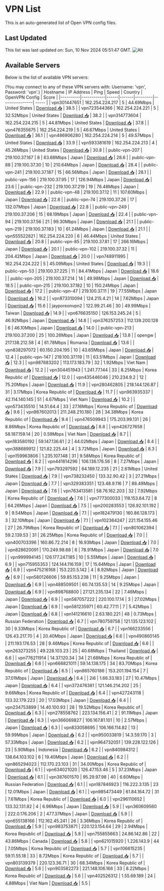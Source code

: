 # VPN List

This is an auto-generated list of Open VPN config files.

## Last Updated

This list was last updated on: Sun, 10 Nov 2024 05:51:47 GMT.
![Alt](https://repobeats.axiom.co/api/embed/186b98318ef1479477931607c1ad7d823f12451f.svg "Repobeats analytics image")

## Available Servers

Below is the list of available VPN servers:

(You may connect to any of these VPN servers with: Username: 'vpn', Password: 'vpn'.)
| Hostname | IP Address | Ping | Speed | Country | OpenVPN Config | Score |
|----------|------------|------|-------|---------|----------------| ----- |
| vpn301447651 | 162.254.224.217 | 5 | 44.69Mbps | United States | [Download 📥](./configs/server_0_US.ovpn) | 38.5 |
| vpn723544366 | 162.254.224.221 | 5 | 32.52Mbps | United States | [Download 📥](./configs/server_1_US.ovpn) | 38.2 |
| vpn314773604 | 162.254.224.215 | 5 | 44.81Mbps | United States | [Download 📥](./configs/server_2_US.ovpn) | 37.8 |
| vpn476355675 | 162.254.224.219 | 5 | 46.67Mbps | United States | [Download 📥](./configs/server_3_US.ovpn) | 36.1 |
| vpn486906280 | 162.254.224.214 | 5 | 49.57Mbps | United States | [Download 📥](./configs/server_4_US.ovpn) | 33.9 |
| vpn593381619 | 162.254.224.213 | 4 | 45.26Mbps | United States | [Download 📥](./configs/server_5_US.ovpn) | 30.8 |
| public-vpn-207 | 219.100.37.167 | 8 | 63.68Mbps | Japan | [Download 📥](./configs/server_6_JP.ovpn) | 28.6 |
| public-vpn-88 | 219.100.37.30 | 10 | 210.64Mbps | Japan | [Download 📥](./configs/server_7_JP.ovpn) | 28.4 |
| public-vpn-241 | 219.100.37.187 | 15 | 66.56Mbps | Japan | [Download 📥](./configs/server_8_JP.ovpn) | 28.1 |
| public-vpn-156 | 219.100.37.95 | 17 | 126.94Mbps | Japan | [Download 📥](./configs/server_9_JP.ovpn) | 23.6 |
| public-vpn-232 | 219.100.37.219 | 19 | 76.48Mbps | Japan | [Download 📥](./configs/server_10_JP.ovpn) | 22.9 |
| public-vpn-48 | 219.100.37.12 | 11 | 107.60Mbps | Japan | [Download 📥](./configs/server_11_JP.ovpn) | 22.8 |
| public-vpn-74 | 219.100.37.26 | 17 | 132.07Mbps | Japan | [Download 📥](./configs/server_12_JP.ovpn) | 22.8 |
| public-vpn-249 | 219.100.37.206 | 15 | 68.19Mbps | Japan | [Download 📥](./configs/server_13_JP.ovpn) | 22.4 |
| public-vpn-94 | 219.100.37.56 | 21 | 99.30Mbps | Japan | [Download 📥](./configs/server_14_JP.ovpn) | 21.1 |
| public-vpn-219 | 219.100.37.183 | 10 | 61.24Mbps | Japan | [Download 📥](./configs/server_15_JP.ovpn) | 21.1 |
| vpn555522821 | 162.254.224.220 | 6 | 46.44Mbps | United States | [Download 📥](./configs/server_16_US.ovpn) | 20.8 |
| public-vpn-85 | 219.100.37.81 | 17 | 266.16Mbps | Japan | [Download 📥](./configs/server_17_JP.ovpn) | 20.1 |
| public-vpn-102 | 219.100.37.32 | 11 | 204.42Mbps | Japan | [Download 📥](./configs/server_18_JP.ovpn) | 20.0 |
| vpn748911995 | 162.254.224.222 | 5 | 45.09Mbps | United States | [Download 📥](./configs/server_19_US.ovpn) | 19.3 |
| public-vpn-53 | 219.100.37.225 | 11 | 84.41Mbps | Japan | [Download 📥](./configs/server_20_JP.ovpn) | 18.6 |
| public-vpn-205 | 219.100.37.214 | 14 | 49.98Mbps | Japan | [Download 📥](./configs/server_21_JP.ovpn) | 18.5 |
| public-vpn-215 | 219.100.37.182 | 10 | 150.24Mbps | Japan | [Download 📥](./configs/server_22_JP.ovpn) | 17.2 |
| public-vpn-47 | 219.100.37.11 | 19 | 77.55Mbps | Japan | [Download 📥](./configs/server_23_JP.ovpn) | 16.2 |
| vpn873310094 | 124.215.4.21 | 14 | 7.62Mbps | Japan | [Download 📥](./configs/server_24_JP.ovpn) | 15.6 |
| jayporeonvpn2 | 122.99.21.46 | 30 | 49.99Mbps | Taiwan | [Download 📥](./configs/server_25_TW.ovpn) | 14.9 |
| vpn676635150 | 126.153.245.24 | 5 | 46.92Mbps | Japan | [Download 📥](./configs/server_26_JP.ovpn) | 14.8 |
| vpn376257253 | 112.139.200.128 | 6 | 46.10Mbps | Japan | [Download 📥](./configs/server_27_JP.ovpn) | 14.0 |
| public-vpn-213 | 219.100.37.200 | 25 | 100.26Mbps | Japan | [Download 📥](./configs/server_28_JP.ovpn) | 13.8 |
| opengw | 217.138.212.58 | 4 | 61.78Mbps | Romania | [Download 📥](./configs/server_29_RO.ovpn) | 13.6 |
| vpn838297072 | 60.150.204.195 | 10 | 43.65Mbps | Japan | [Download 📥](./configs/server_30_JP.ovpn) | 12.4 |
| public-vpn-147 | 219.100.37.119 | 11 | 63.51Mbps | Japan | [Download 📥](./configs/server_31_JP.ovpn) | 12.3 |
| vpn987683202 | 113.173.183.79 | 32 | 1.92Mbps | Viet Nam | [Download 📥](./configs/server_32_VN.ovpn) | 12.2 |
| vpn304451943 | 1.241.77.144 | 33 | 8.25Mbps | Korea Republic of | [Download 📥](./configs/server_33_KR.ovpn) | 12.0 |
| vpn435446046 | 210.234.9.2 | 12 | 75.20Mbps | Japan | [Download 📥](./configs/server_34_JP.ovpn) | 11.9 |
| vpn280462805 | 218.144.126.87 | 31 | 3.17Mbps | Korea Republic of | [Download 📥](./configs/server_35_KR.ovpn) | 11.7 |
| vpn963935337 | 42.114.140.145 | 51 | 4.67Mbps | Viet Nam | [Download 📥](./configs/server_36_VN.ovpn) | 10.2 |
| vpn573435510 | 14.51.64.4 | 33 | 27.16Mbps | Korea Republic of | [Download 📥](./configs/server_37_KR.ovpn) | 9.6 |
| vpn987602013 | 211.248.210.180 | 28 | 34.38Mbps | Korea Republic of | [Download 📥](./configs/server_38_KR.ovpn) | 9.4 |
| vpn476509943 | 175.203.99.131 | 26 | 8.86Mbps | Korea Republic of | [Download 📥](./configs/server_39_KR.ovpn) | 8.8 |
| vpn426727658 | 58.187.159.14 | 20 | 0.59Mbps | Viet Nam | [Download 📥](./configs/server_40_VN.ovpn) | 8.7 |
| vpn183580192 | 59.147.136.61 | 2 | 44.02Mbps | Japan | [Download 📥](./configs/server_41_JP.ovpn) | 8.4 |
| vpn388689912 | 121.82.225.44 | 4 | 3.72Mbps | Japan | [Download 📥](./configs/server_42_JP.ovpn) | 8.3 |
| vpn159963806 | 1.235.107.148 | 31 | 9.58Mbps | Korea Republic of | [Download 📥](./configs/server_43_KR.ovpn) | 8.2 |
| vpn441614296 | 106.136.176.56 | 8 | 7.27Mbps | Japan | [Download 📥](./configs/server_44_JP.ovpn) | 7.9 |
| vpn793297592 | 64.189.12.235 | 21 | 2.61Mbps | United States | [Download 📥](./configs/server_45_US.ovpn) | 7.9 |
| vpn738232450 | 133.32.90.42 | 3 | 27.21Mbps | Japan | [Download 📥](./configs/server_46_JP.ovpn) | 7.7 |
| vpn329383351 | 123.48.9.116 | 7 | 88.49Mbps | Japan | [Download 📥](./configs/server_47_JP.ovpn) | 7.6 |
| vpn763413581 | 58.76.162.203 | 32 | 7.92Mbps | Korea Republic of | [Download 📥](./configs/server_48_KR.ovpn) | 7.6 |
| vpn777300033 | 118.153.64.72 | 8 | 64.26Mbps | Japan | [Download 📥](./configs/server_49_JP.ovpn) | 7.5 |
| vpn200283553 | 126.92.101.192 | 9 | 9.54Mbps | Japan | [Download 📥](./configs/server_50_JP.ovpn) | 7.1 |
| vpn182479130 | 160.86.128.173 | 3 | 32.10Mbps | Japan | [Download 📥](./configs/server_51_JP.ovpn) | 7.1 |
| vpn102364247 | 221.154.155.46 | 27 | 26.79Mbps | Korea Republic of | [Download 📥](./configs/server_52_KR.ovpn) | 7.1 |
| vpn801062394 | 59.2.139.53 | 31 | 26.25Mbps | Korea Republic of | [Download 📥](./configs/server_53_KR.ovpn) | 7.0 |
| vpn400703396 | 160.86.72.214 | 8 | 16.93Mbps | Japan | [Download 📥](./configs/server_54_JP.ovpn) | 7.0 |
| vpn828620091 | 170.249.98.68 | 6 | 78.91Mbps | Japan | [Download 📥](./configs/server_55_JP.ovpn) | 7.0 |
| vpn999994145 | 126.177.247.185 | 10 | 5.55Mbps | Japan | [Download 📥](./configs/server_56_JP.ovpn) | 6.9 |
| vpn715955353 | 124.144.116.159 | 17 | 15.64Mbps | Japan | [Download 📥](./configs/server_57_JP.ovpn) | 6.9 |
| vpn475216168 | 153.220.5.142 | 4 | 8.92Mbps | Japan | [Download 📥](./configs/server_58_JP.ovpn) | 6.9 |
| vpn580126606 | 59.85.153.238 | 11 | 9.25Mbps | Japan | [Download 📥](./configs/server_59_JP.ovpn) | 6.9 |
| vpn488509501 | 60.74.135.53 | 14 | 9.25Mbps | Japan | [Download 📥](./configs/server_60_JP.ovpn) | 6.9 |
| vpn898768800 | 27.121.235.134 | 22 | 7.46Mbps | Japan | [Download 📥](./configs/server_61_JP.ovpn) | 6.9 |
| vpn587057222 | 220.100.17.14 | 3 | 27.02Mbps | Japan | [Download 📥](./configs/server_62_JP.ovpn) | 6.9 |
| vpn581235971 | 60.42.77.11 | 7 | 5.42Mbps | Japan | [Download 📥](./configs/server_63_JP.ovpn) | 6.8 |
| vpn141216610 | 2.63.180.221 | 48 | 0.73Mbps | Russian Federation | [Download 📥](./configs/server_64_RU.ovpn) | 6.7 |
| vpn780759758 | 121.135.123.102 | 30 | 9.33Mbps | Korea Republic of | [Download 📥](./configs/server_65_KR.ovpn) | 6.7 |
| vpn166233556 | 126.43.217.70 | 4 | 20.40Mbps | Japan | [Download 📥](./configs/server_66_JP.ovpn) | 6.6 |
| vpn490860145 | 211.193.176.53 | 28 | 9.46Mbps | Korea Republic of | [Download 📥](./configs/server_67_KR.ovpn) | 6.6 |
| vpn263273255 | 49.228.103.23 | 25 | 40.68Mbps | Thailand | [Download 📥](./configs/server_68_TH.ovpn) | 6.6 |
| vpn776211914 | 14.37.120.34 | 34 | 21.68Mbps | Korea Republic of | [Download 📥](./configs/server_69_KR.ovpn) | 6.6 |
| vpn666821011 | 59.14.138.175 | 34 | 83.70Mbps | Korea Republic of | [Download 📥](./configs/server_70_KR.ovpn) | 6.5 |
| vpn865760186 | 153.201.194.154 | 7 | 37.01Mbps | Japan | [Download 📥](./configs/server_71_JP.ovpn) | 6.4 |
| 2i6 | 1.66.33.183 | 27 | 10.47Mbps | Japan | [Download 📥](./configs/server_72_JP.ovpn) | 6.4 |
| vpn372476381 | 121.146.214.202 | 25 | 9.66Mbps | Korea Republic of | [Download 📥](./configs/server_73_KR.ovpn) | 6.4 |
| vpn427243118 | 133.32.179.223 | 20 | 17.03Mbps | Japan | [Download 📥](./configs/server_74_JP.ovpn) | 6.4 |
| vpn234753899 | 14.40.100.93 | 28 | 19.52Mbps | Korea Republic of | [Download 📥](./configs/server_75_KR.ovpn) | 6.3 |
| vpn278558762 | 223.134.156.41 | 2 | 91.11Mbps | Japan | [Download 📥](./configs/server_76_JP.ovpn) | 6.3 |
| vpn366069827 | 106.167.81.101 | 10 | 2.57Mbps | Japan | [Download 📥](./configs/server_77_JP.ovpn) | 6.3 |
| vpn833058695 | 106.166.114.82 | 13 | 59.99Mbps | Japan | [Download 📥](./configs/server_78_JP.ovpn) | 6.2 |
| vpn950033819 | 14.3.59.170 | 3 | 57.33Mbps | Japan | [Download 📥](./configs/server_79_JP.ovpn) | 6.2 |
| vpn964732051 | 139.228.122.126 | 23 | 5.90Mbps | Indonesia | [Download 📥](./configs/server_80_ID.ovpn) | 6.2 |
| vpn840984312 | 138.64.103.102 | 6 | 19.40Mbps | Japan | [Download 📥](./configs/server_81_JP.ovpn) | 6.2 |
| vpn865294023 | 112.170.23.103 | 31 | 34.00Mbps | Korea Republic of | [Download 📥](./configs/server_82_KR.ovpn) | 6.1 |
| vpn634021020 | 126.47.153.46 | 5 | 37.23Mbps | Japan | [Download 📥](./configs/server_83_JP.ovpn) | 6.1 |
| vpn387601570 | 95.29.97.98 | 40 | 6.60Mbps | Russian Federation | [Download 📥](./configs/server_84_RU.ovpn) | 6.1 |
| vpn187846923 | 116.222.3.135 | 23 | 12.01Mbps | Japan | [Download 📥](./configs/server_85_JP.ovpn) | 6.1 |
| vpn985473449 | 61.84.164.72 | 31 | 7.61Mbps | Korea Republic of | [Download 📥](./configs/server_86_KR.ovpn) | 6.0 |
| vpn296110652 | 133.32.131.82 | 4 | 6.96Mbps | Japan | [Download 📥](./configs/server_87_JP.ovpn) | 5.9 |
| vpn360609560 | 222.0.176.206 | 2 | 477.37Mbps | Japan | [Download 📥](./configs/server_88_JP.ovpn) | 5.9 |
| vpn655138166 | 112.162.45.241 | 26 | 3.36Mbps | Korea Republic of | [Download 📥](./configs/server_89_KR.ovpn) | 5.9 |
| vpn983753871 | 220.123.154.64 | 29 | 2.94Mbps | Korea Republic of | [Download 📥](./configs/server_90_KR.ovpn) | 5.8 |
| vpn755855663 | 24.86.142.86 | 22 | 43.86Mbps | Canada | [Download 📥](./configs/server_91_CA.ovpn) | 5.8 |
| vpn621015920 | 1.226.143.9 | 44 | 7.05Mbps | Korea Republic of | [Download 📥](./configs/server_92_KR.ovpn) | 5.7 |
| vpn106615235 | 59.11.55.18 | 33 | 8.72Mbps | Korea Republic of | [Download 📥](./configs/server_93_KR.ovpn) | 5.7 |
| vpn803139379 | 220.123.36.71 | 30 | 68.34Mbps | Korea Republic of | [Download 📥](./configs/server_94_KR.ovpn) | 5.6 |
| vpn903582273 | 221.148.106.166 | 33 | 8.22Mbps | Korea Republic of | [Download 📥](./configs/server_95_KR.ovpn) | 5.6 |
| vpn402526312 | 1.55.69.189 | 24 | 4.88Mbps | Viet Nam | [Download 📥](./configs/server_96_VN.ovpn) | 5.5 |
